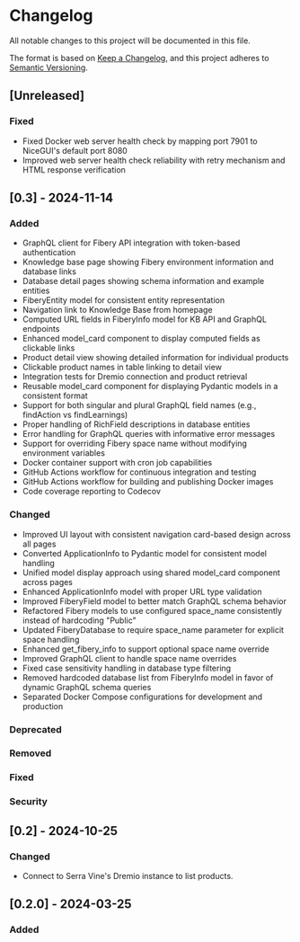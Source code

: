 # Changelog

All notable changes to this project will be documented in this file.

The format is based on [Keep a Changelog](https://keepachangelog.com/en/1.0.0/),
and this project adheres to [Semantic Versioning](https://semver.org/spec/v2.0.0.html).

## [Unreleased]

### Fixed

- Fixed Docker web server health check by mapping port 7901 to NiceGUI's default port 8080
- Improved web server health check reliability with retry mechanism and HTML response verification

## [0.3] - 2024-11-14

### Added

- GraphQL client for Fibery API integration with token-based authentication
- Knowledge base page showing Fibery environment information and database links
- Database detail pages showing schema information and example entities
- FiberyEntity model for consistent entity representation
- Navigation link to Knowledge Base from homepage
- Computed URL fields in FiberyInfo model for KB API and GraphQL endpoints
- Enhanced model_card component to display computed fields as clickable links
- Product detail view showing detailed information for individual products
- Clickable product names in table linking to detail view
- Integration tests for Dremio connection and product retrieval
- Reusable model_card component for displaying Pydantic models in a consistent format
- Support for both singular and plural GraphQL field names (e.g., findAction vs findLearnings)
- Proper handling of RichField descriptions in database entities
- Error handling for GraphQL queries with informative error messages
- Support for overriding Fibery space name without modifying environment variables
- Docker container support with cron job capabilities
- GitHub Actions workflow for continuous integration and testing
- GitHub Actions workflow for building and publishing Docker images
- Code coverage reporting to Codecov

### Changed

- Improved UI layout with consistent navigation card-based design across all pages
- Converted ApplicationInfo to Pydantic model for consistent model handling
- Unified model display approach using shared model_card component across pages
- Enhanced ApplicationInfo model with proper URL type validation
- Improved FiberyField model to better match GraphQL schema behavior
- Refactored Fibery models to use configured space_name consistently instead of hardcoding "Public"
- Updated FiberyDatabase to require space_name parameter for explicit space handling
- Enhanced get_fibery_info to support optional space name override
- Improved GraphQL client to handle space name overrides
- Fixed case sensitivity handling in database type filtering
- Removed hardcoded database list from FiberyInfo model in favor of dynamic GraphQL schema queries
- Separated Docker Compose configurations for development and production

### Deprecated

### Removed

### Fixed

### Security

## [0.2] - 2024-10-25

### Changed

- Connect to Serra Vine's Dremio instance to list products.

## [0.2.0] - 2024-03-25

### Added
